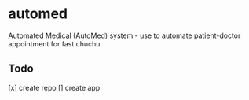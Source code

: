 # automed
Automated Medical (AutoMed) system - use to automate patient-doctor appointment for fast chuchu


## Todo
[x] create repo
[] create app
